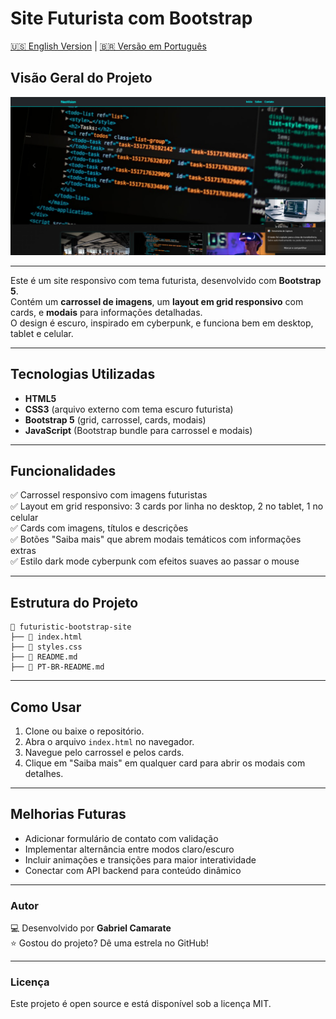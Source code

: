 # Site Futurista com Bootstrap

[🇺🇸 English Version](README.md) | [🇧🇷 Versão em Português](PT-BR-README.md)

## Visão Geral do Projeto

![Futuristc - Simple Bootstrap Site](images/previw.png)

---

Este é um site responsivo com tema futurista, desenvolvido com **Bootstrap 5**.  
Contém um **carrossel de imagens**, um **layout em grid responsivo** com cards, e **modais** para informações detalhadas.  
O design é escuro, inspirado em cyberpunk, e funciona bem em desktop, tablet e celular.

---

## Tecnologias Utilizadas
- **HTML5**  
- **CSS3** (arquivo externo com tema escuro futurista)  
- **Bootstrap 5** (grid, carrossel, cards, modais)  
- **JavaScript** (Bootstrap bundle para carrossel e modais)  

---

## Funcionalidades
✅ Carrossel responsivo com imagens futuristas  
✅ Layout em grid responsivo: 3 cards por linha no desktop, 2 no tablet, 1 no celular  
✅ Cards com imagens, títulos e descrições  
✅ Botões "Saiba mais" que abrem modais temáticos com informações extras  
✅ Estilo dark mode cyberpunk com efeitos suaves ao passar o mouse  

---

## Estrutura do Projeto

```
📂 futuristic-bootstrap-site
├── 📄 index.html
├── 📄 styles.css
├── 📄 README.md
├── 📄 PT-BR-README.md
```

---

## Como Usar
1. Clone ou baixe o repositório.  
2. Abra o arquivo `index.html` no navegador.  
3. Navegue pelo carrossel e pelos cards.  
4. Clique em "Saiba mais" em qualquer card para abrir os modais com detalhes.  

---

## Melhorias Futuras
- Adicionar formulário de contato com validação  
- Implementar alternância entre modos claro/escuro  
- Incluir animações e transições para maior interatividade  
- Conectar com API backend para conteúdo dinâmico  

---

### Autor
💻 Desenvolvido por **Gabriel Camarate**  
⭐ Gostou do projeto? Dê uma estrela no GitHub!  

---

### Licença
Este projeto é open source e está disponível sob a licença MIT.
